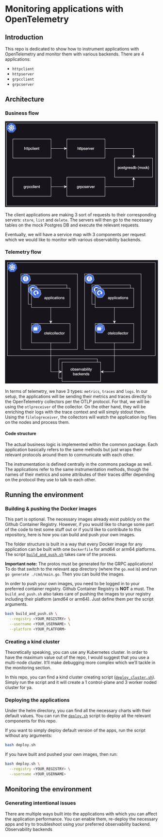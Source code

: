 # Monitoring applications with OpenTelemetry

## Introduction

This repo is dedicated to show how to instrument applications with OpenTelemetry and monitor them with various backends. There are 4 applications:

- `httpclient`
- `httpserver`
- `grpcclient`
- `grpcserver`

## Architecture

### Business flow

![Business flow](media/business_flow.png)

The client applications are making 3 sort of requests to their corresponding servers: `store`, `list` and `delete`. The servers will then go to the necessary tables on the mock Postgres DB and execute the relevant requests.

Eventually, we will have a service map with 3 components per request which we would like to monitor with various observability backends.

### Telemetry flow

![Telemetry flow](media/telemetry_flow.png)

In terms of telemetry, we have 3 types: `metrics`, `traces` and `logs`. In our setup, the applications will be sending their metrics and traces directly to the OpenTelemetry collectors per the OTLP protocol. For that, we will be using the `otlpreceiver` of the collector. On the other hand, they will be enriching their logs with the trace context and will simply stdout them. Using the `filelogreceiver`, the collectors will watch the application log files on the nodes and process them.

#### Code structure

The actual business logic is implemented within the common package. Each application basically refers to the same methods but just wraps their relevant protocols around them to communicate with each other.

The instrumentation is defined centrally in the commons package as well. The applications refer to the same instrumentation methods, though the names of their metrics and some attributes of their traces differ depending on the protocol they use to talk to each other.

## Running the environment

### Building & pushing the Docker images

This part is optional. The necessary images already exist publicly on the Github Container Registry. However, if you would like to change some part of the code to test some stuff out or if you’d like to contribute to this repository, here is how you can build and push your own images.

The folder structure is built in a way that every Docker image for any application can be built with one `Dockerfile` for amd64 or arm64 platforms. The script [`build_and_push.sh`](apps/build_push_local.sh) takes care of the process.

**Important note:** The protos must be generated for the GRPC applications! To do that switch to the relevant app directory (where the `go.mod` is) and run `go generate ./cmd/main.go`. Then you can build the images.

In order to push your own images, you need to be logged in to your preferred container registry. Github Container Registry is **NOT** a must. The `build_and_push.sh` also takes care of pushing the images to your registry including their platform (amd64 or arm64). Just define them per the script arguments.

```bash
bash build_and_push.sh \
  --registry <YOUR_REGISTRY> \
  --username <YOUR_USERNAME> \
  --platform <YOUR_PLATFORM>
```

### Creating a kind cluster

Theoretically speaking, you can use any Kubernetes cluster. In order to have the maximum value out of the repo, I would suggest that you use a multi-node cluster. It’ll make debugging more complex which we’ll tackle in the monitoring section.

In this repo, you can find a kind cluster creating script ([`deploy_cluster.sh`](infra/kind/scripts/deploy_cluster.sh)). Simply run the script and it will create a 1 control-plane and 3 worker noded cluster for ya.

### Deploying the applications

Under the helm directory, you can find all the necessary charts with their default values. You can run the [`deploy.sh`](infra/helm/deploy.sh) script to deploy all the relevant components for this repo.

If you want to simply deploy default version of the apps, run the script without any arguments:

```bash
bash deploy.sh
```

If you have built and pushed your own images, then run:

```bash
bash deploy.sh \
  --registry <YOUR_REGISTRY> \
  --username <YOUR_USERNAME>
```

## Monitoring the environment

### Generating intentional issues

There are multiple ways built into the applications with which you can affect the application performance. You can enable them, re-deploy the necessary apps and try to troubleshoot using your preferred observability backend.
Observability backends
